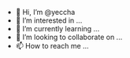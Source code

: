 - 👋 Hi, I’m @yeccha
- 👀 I’m interested in ...
- 🌱 I’m currently learning ...
- 💞️ I’m looking to collaborate on ...
- 📫 How to reach me ...

<!---
yeccha/yeccha is a ✨ special ✨ repository because its `README.md` (this file) appears on your GitHub profile.
You can click the Preview link to take a look at your changes.
--->
